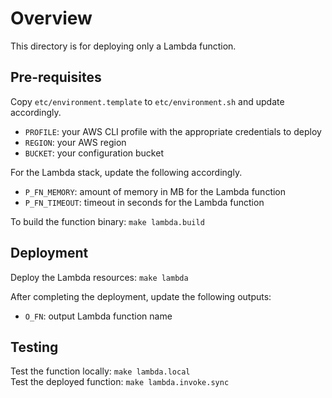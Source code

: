 # Overview
This directory is for deploying only a Lambda function.

## Pre-requisites
Copy `etc/environment.template` to `etc/environment.sh` and update accordingly.
* `PROFILE`: your AWS CLI profile with the appropriate credentials to deploy
* `REGION`: your AWS region
* `BUCKET`: your configuration bucket

For the Lambda stack, update the following accordingly.
* `P_FN_MEMORY`: amount of memory in MB for the Lambda function
* `P_FN_TIMEOUT`: timeout in seconds for the Lambda function

To build the function binary: `make lambda.build`

## Deployment
Deploy the Lambda resources: `make lambda`

After completing the deployment, update the following outputs:
* `O_FN`: output Lambda function name

## Testing
Test the function locally: `make lambda.local`  
Test the deployed function: `make lambda.invoke.sync`
